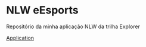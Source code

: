 # NLW eEsports 

Repositório da minha aplicação NLW da trilha Explorer

[Application](https://google.com)
